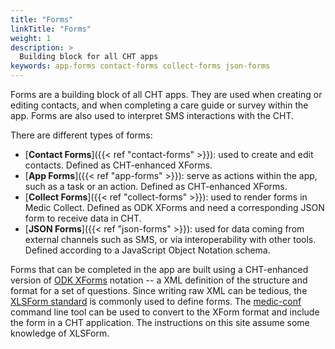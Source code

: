 ```yaml
---
title: "Forms"
linkTitle: "Forms"
weight: 1
description: >
  Building block for all CHT apps
keywords: app-forms contact-forms collect-forms json-forms
---
```


Forms are a building block of all CHT apps. They are used when creating or editing contacts, and when completing a care guide or survey within the app. Forms are also used to interpret SMS interactions with the CHT. 

There are different types of forms:
- [**Contact Forms**]({{< ref "contact-forms" >}}): used to create and edit contacts. Defined as CHT-enhanced XForms.
- [**App Forms**]({{< ref "app-forms" >}}): serve as actions within the app, such as a task or an action. Defined as CHT-enhanced XForms.
- [**Collect Forms**]({{< ref "collect-forms" >}}): used to render forms in Medic Collect. Defined as ODK XForms and need a corresponding JSON form to receive data in CHT.
- [**JSON Forms**]({{< ref "json-forms" >}}): used for data coming from external channels such as SMS, or via interoperability with other tools. Defined according to a JavaScript Object Notation schema.

Forms that can be completed in the app are built using a CHT-enhanced version of [ODK XForms](https://opendatakit.github.io/xforms-spec/) notation -- a XML definition of the structure and format for a set of questions. Since writing raw XML can be tedious, the [XLSForm standard](http://xlsform.org/) is commonly used to define forms. The [medic-conf](https://github.com/medic/medic-conf) command line tool can be used to convert to the XForm format and include the form in a CHT application. The instructions on this site assume some knowledge of XLSForm.